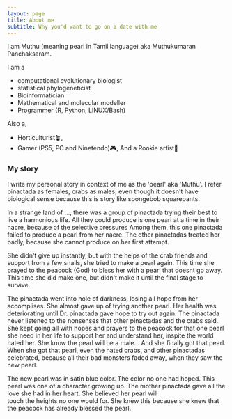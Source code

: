 ```yaml
---
layout: page
title: About me
subtitle: Why you'd want to go on a date with me
---
```


I am Muthu (meaning pearl in Tamil language) aka Muthukumaran Panchaksaram.

I am a 
- computational evolutionary biologist
- statistical phylogeneticist
- Bioinformatician
- Mathematical and molecular modeller
- Programmer (R, Python, LINUX/Bash)

Also a,
- Horticulturist🪴,
- Gamer (PS5, PC and Ninetendo)🎮,
And a Rookie artist🎨
  
### My story

I write my personal story in context of me as the 'pearl' aka 'Muthu'. I refer pinactada as females, crabs as males, even though it doesn't have biological sense because this is story like spongebob squarepants.

In a strange land of ..., there was a group of pinactada trying their best to live a harmonious life. All they could produce is one pearl at a time in their nacre, because of the selective pressures Among them, this one pinactada failed to produce a pearl from her nacre. The other pinactadas treated her badly, because she cannot produce on her first attempt.

She didn't give up instantly, but with the helps of the crab friends and support from a few snails, she tried to make a pearl again. This time she prayed to the peacock (God) to bless her with a pearl that doesnt go away. This time she did make one, but didn't make it until the final stage to survive. 

The pinactada went into hole of darkness, losing all hope from her accomplises. She almost gave up of trying another pearl. Her health was deteriorating until Dr. pinactada gave hope to try out again. The pinactada never listened to the nonsenses that other pinactadas and the crabs said. She kept going all with hopes and prayers to the peacock for that one pearl she need in her life to support her and understand her, inspite the world hated her. She know the pearl will be a male... And she finally got that pearl. When she got that pearl, even the hated crabs, and other pinactadas celebrated, because all their bad monsters faded away, when they saw the new pearl.

The new pearl was in satin blue color. The color no one had hoped. This pearl was one of a character growing up. The mother pinactada gave all the love she had in her heart. She believed her pearl will  
touch the heights no one would for. She knew this because she knew that the peacock has already blessed the pearl. 
